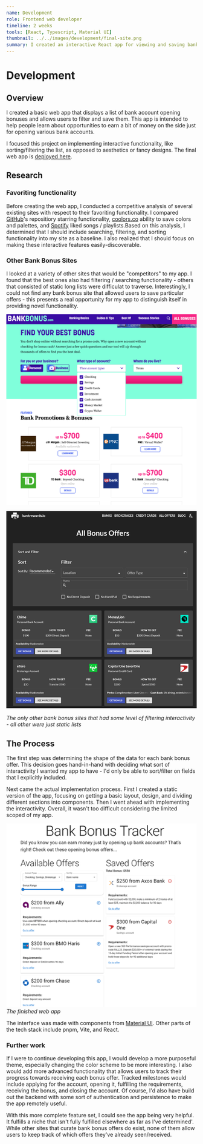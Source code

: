 ```yaml
---
name: Development
role: Frontend web developer
timeline: 2 weeks
tools: [React, Typescript, Material UI]
thumbnail: ../../images/development/final-site.png
summary: I created an interactive React app for viewing and saving bank bonus offers.
---
```


# Development

## Overview

I created a basic web app that displays a list of bank account opening bonuses and allows users to filter and save them. This app is intended to help people learn about opportunities to earn a bit of money on the side just for opening various bank accounts.

I focused this project on implementing interactive functionality, like sorting/filtering the list, as opposed to aesthetics or fancy designs. The final web app is [deployed here](https://bank-bonus-tracker.vercel.app/).

## Research

### Favoriting functionality

Before creating the web app, I conducted a competitive analysis of several existing sites with respect to their favoriting functionality. I compared [GitHub](https://github.com)'s repositiory starring functionality, [coolors.co](https://coolors.co/) ability to save colors and palettes, and [Spotify](https://spotify.com/) liked songs / playlists.Based on this analysis, I determined that I should include searching, filtering, and sorting functionality into my site as a baseline. I also realized that I should focus on making these interactive features easily-discoverable.

### Other Bank Bonus Sites

I looked at a variety of other sites that would be "competitors" to my app. I found that the best ones also had filtering / searching functionality - others that consisted of static long lists were difficulat to traverse. Interestingly, I could not find any bank bonus site that allowed users to save particular offers - this presents a real opportunity for my app to distinguish itself in providing novel functionality.

<div class="side-by-side-images">

![screenshot of bankbonus.com](../../images/development/bankbonus.com.png)

![screenshot of bankrewards.io](../../images/development/bankrewards.io.png)

</div>
<em>The only other bank bonus sites that had some level of filtering interactivity - all other were just static lists</em>

## The Process

The first step was determining the shape of the data for each bank bonus offer. This decision goes hand-in-hand with deciding what sort of interactivity I wanted my app to have - I'd only be able to sort/filter on fields that I explicitly included.

Next came the actual implementation process. First I created a static version of the app, focusing on getting a basic layout, design, and dividing different sections into components. Then I went ahead with implementing the interactivity. Overall, it wasn't too difficult considering the limited scoped of my app.

![finished web app, with list of bonus offers on the left and list of saved offers to the right](../../images/development/final-site.png)
*The finished web app*

The interface was made with components from [Material UI](https://mui.com/material-ui/). Other parts of the tech stack include pnpm, Vite, and React.

### Further work

If I were to continue developing this app, I would develop a more purposeful theme, especially changing the color scheme to be more interesting. I also would add more advanced functionality that allows users to track their progress towards receiving each bonus offer. Tracked milestones would include applying for the account, opening it, fulfilling the requirements, receiving the bonus, and closing the account. Of course, I'd also have build out the backend with some sort of authentication and persistence to make the app remotely useful.

With this more complete feature set, I could see the app being very helpful. It fulfills a niche that isn't fully fulfilled elsewhere as far as I've determined'. While other sites that curate bank bonus offers do exist, none of them allow users to keep track of which offers they've already seen/received.
